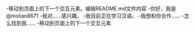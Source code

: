 -移动到页面上的下一个交互元素。编辑README.md文件内容
-你好，我是@molian8671
-我对……感兴趣。
-我目前正在学习汉语。
-我想和你合作……
-怎么找到我……
-移动到页面上的下一个交互元素

<!---
移动到页面上的下一个交互元素。趣事：……
molian8671/molian8671是一个特殊的存储库，因为它的'README. Mdbyou（这个文件）出现在您的GitHub配置文件中。
--->

